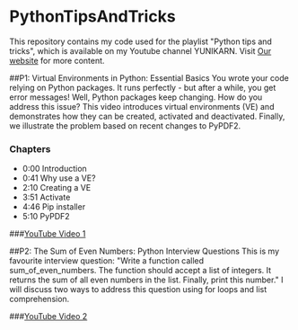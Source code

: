 # PythonTipsAndTricks
This repository contains my code used for the playlist "Python tips and tricks", which is available on my Youtube channel YUNIKARN. Visit [Our website](https://www.yunikarn.com) for more content.

##P1: Virtual Environments in Python: Essential Basics
You wrote your code relying on Python packages. It runs perfectly - but after a while, you get error messages! Well, Python packages keep changing. How do you address this issue? This video introduces virtual environments (VE) and demonstrates how they can be created, activated and deactivated. Finally, we illustrate the problem based on recent changes to PyPDF2.

### Chapters
- 0:00 Introduction
- 0:41 Why use a VE?
- 2:10 Creating a VE
- 3:51 Activate
- 4:46 Pip installer
- 5:10 PyPDF2

###[YouTube Video 1](https://youtu.be/35p2-74bXNQ)

##P2: The Sum of Even Numbers: Python Interview Questions
This is my favourite interview question: "Write a function called sum_of_even_numbers. The function should accept a list of integers. It returns the sum of all even numbers in the list. Finally, print this number." I will discuss two ways to address this question using for loops and list comprehension.

###[YouTube Video 2](https://youtu.be/oWmgBzYPWTs)
